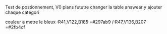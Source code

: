 Test de postionnement, V0
plans fututre changer la table answear y ajouter chaque categori 



couleur a metre le bleux  :R41,V122,B185 =#297ab9 /:R47,V136,B207 =#2fb4cf
